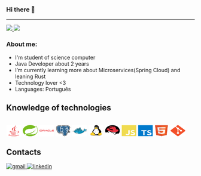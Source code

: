 ### Hi there 👋

<hr>

<div>
  <a href="https://github.com/pgjbz">
    <img height="180em" src="https://github-readme-stats.vercel.app/api?username=pgjbz&show_icons=true&theme=dracula&include_all_commits=true&count_private=true"/>
    <img height="180em" src="https://github-readme-stats.vercel.app/api/top-langs/?username=pgjbz&layout=compact&langs_count=16&theme=dracula"/>
  </a>
<div>

### About me:

- I'm student of science computer
- Java Developer about 2 years
- I’m currently learning more about Microservices(Spring Cloud) and leaning Rust
- Technology lover <3
- Languages: Português <br/>

## Knowledge of technologies
<div style="display: inline_block">
  <br>
  <img align="center" alt="pgjbz-java" height="30" width="40" src="https://raw.githubusercontent.com/devicons/devicon/master/icons/java/java-plain.svg">
  <img align="center" alt="pgjbz-spring" height="30" width="40" src="https://raw.githubusercontent.com/devicons/devicon/master/icons/spring/spring-original.svg">
  <img align="center" alt="pgjbz-oracle" height="30" width="40" src="https://raw.githubusercontent.com/devicons/devicon/master/icons/oracle/oracle-original.svg">
  <img align="center" alt="pgjbz-postgresql" height="30" width="40" src="https://raw.githubusercontent.com/devicons/devicon/master/icons/postgresql/postgresql-original.svg">
  <img align="center" alt="pgjbz-docker" height="30" width="40" src="https://raw.githubusercontent.com/devicons/devicon/master/icons/docker/docker-original.svg">
  <img align="center" alt="pgjbz-linux" height="30" width="40" src="https://raw.githubusercontent.com/devicons/devicon/master/icons/linux/linux-original.svg">
  <img align="center" alt="pgjbz-redhatlinux" height="30" width="40" src="https://raw.githubusercontent.com/devicons/devicon/master/icons/redhat/redhat-original.svg">
  <img align="center" alt="pgjbz-Js" height="30" width="40" src="https://raw.githubusercontent.com/devicons/devicon/master/icons/javascript/javascript-plain.svg">
  <img align="center" alt="pgjbz-Ts" height="30" width="40" src="https://raw.githubusercontent.com/devicons/devicon/master/icons/typescript/typescript-plain.svg">
  <img align="center" alt="pgjbz-HTML" height="30" width="40" src="https://raw.githubusercontent.com/devicons/devicon/master/icons/html5/html5-original.svg">
  <img align="center" alt="pgjbz-git" height="30" width="40" src="https://raw.githubusercontent.com/devicons/devicon/master/icons/git/git-original.svg">
</div>
  
  ## Contacts
 
<div> 
  <a href = "mailto: pgjbzr@gmail.com">
    <img src="https://img.shields.io/badge/-Gmail-%23333?style=for-the-badge&logo=gmail&logoColor=white" alt="gmail">
  </a>
  <a href="https://www.linkedin.com/in/paulogjbezerra/" target="_blank">
    <img src="https://img.shields.io/badge/-LinkedIn-%230077B5?style=for-the-badge&logo=linkedin&logoColor=white" alt="linkedin">
  </a>
</div>
